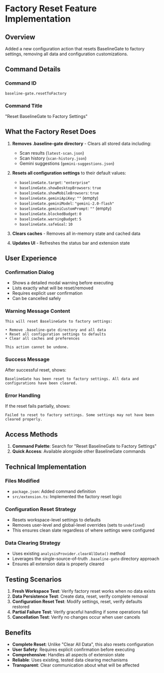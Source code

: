 # Factory Reset Feature Implementation

## Overview
Added a new configuration action that resets BaselineGate to factory settings, removing all data and configuration customizations.

## Command Details

### Command ID
`baseline-gate.resetToFactory`

### Command Title
"Reset BaselineGate to Factory Settings"

## What the Factory Reset Does

1. **Removes .baseline-gate directory** - Clears all stored data including:
   - Scan results (`latest-scan.json`)
   - Scan history (`scan-history.json`) 
   - Gemini suggestions (`gemini-suggestions.json`)

2. **Resets all configuration settings** to their default values:
   - `baselineGate.target`: `"enterprise"`
   - `baselineGate.showDesktopBrowsers`: `true`
   - `baselineGate.showMobileBrowsers`: `true`
   - `baselineGate.geminiApiKey`: `""` (empty)
   - `baselineGate.geminiModel`: `"gemini-2.0-flash"`
   - `baselineGate.geminiCustomPrompt`: `""` (empty)
   - `baselineGate.blockedBudget`: `0`
   - `baselineGate.warningBudget`: `5`
   - `baselineGate.safeGoal`: `10`

3. **Clears caches** - Removes all in-memory state and cached data

4. **Updates UI** - Refreshes the status bar and extension state

## User Experience

### Confirmation Dialog
- Shows a detailed modal warning before executing
- Lists exactly what will be reset/removed
- Requires explicit user confirmation
- Can be cancelled safely

### Warning Message Content
```
This will reset BaselineGate to factory settings:

• Remove .baseline-gate directory and all data
• Reset all configuration settings to defaults  
• Clear all caches and preferences

This action cannot be undone.
```

### Success Message
After successful reset, shows:
```
BaselineGate has been reset to factory settings. All data and configurations have been cleared.
```

### Error Handling
If the reset fails partially, shows:
```
Failed to reset to factory settings. Some settings may not have been cleared properly.
```

## Access Methods

1. **Command Palette**: Search for "Reset BaselineGate to Factory Settings"
2. **Quick Access**: Available alongside other BaselineGate commands

## Technical Implementation

### Files Modified
- `package.json`: Added command definition
- `src/extension.ts`: Implemented the factory reset logic

### Configuration Reset Strategy
- Resets workspace-level settings to defaults
- Removes user-level and global-level overrides (sets to `undefined`)
- This ensures clean slate regardless of where settings were configured

### Data Clearing Strategy
- Uses existing `analysisProvider.clearAllData()` method
- Leverages the single-source-of-truth `.baseline-gate` directory approach
- Ensures all extension data is properly cleared

## Testing Scenarios

1. **Fresh Workspace Test**: Verify factory reset works when no data exists
2. **Data Persistence Test**: Create data, reset, verify complete removal
3. **Configuration Reset Test**: Modify settings, reset, verify defaults restored
4. **Partial Failure Test**: Verify graceful handling if some operations fail
5. **Cancellation Test**: Verify no changes occur when user cancels

## Benefits

- **Complete Reset**: Unlike "Clear All Data", this also resets configuration
- **User Safety**: Requires explicit confirmation before executing
- **Comprehensive**: Handles all aspects of extension state
- **Reliable**: Uses existing, tested data clearing mechanisms
- **Transparent**: Clear communication about what will be affected